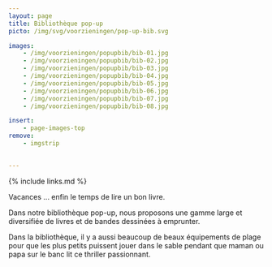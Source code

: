 ```yaml
---
layout: page
title: Bibliothèque pop-up
picto: /img/svg/voorzieningen/pop-up-bib.svg

images:
    - /img/voorzieningen/popupbib/bib-01.jpg
    - /img/voorzieningen/popupbib/bib-02.jpg
    - /img/voorzieningen/popupbib/bib-03.jpg
    - /img/voorzieningen/popupbib/bib-04.jpg
    - /img/voorzieningen/popupbib/bib-05.jpg
    - /img/voorzieningen/popupbib/bib-06.jpg
    - /img/voorzieningen/popupbib/bib-07.jpg
    - /img/voorzieningen/popupbib/bib-08.jpg

insert:
    - page-images-top
remove:
    - imgstrip
    

---
```

{% include links.md %}

Vacances ... enfin le temps de lire un bon livre.

Dans notre bibliothèque pop-up, nous proposons une gamme large et diversifiée de livres et de bandes dessinées à emprunter.

Dans la bibliothèque, il y a aussi beaucoup de beaux équipements de plage pour que les plus petits puissent jouer dans le sable pendant que maman ou papa sur le banc lit ce thriller passionnant.


